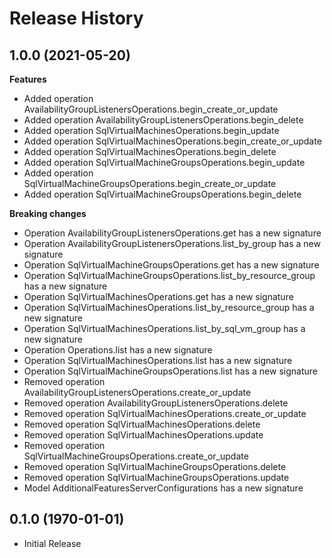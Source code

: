 # Release History

## 1.0.0 (2021-05-20)

**Features**

  - Added operation AvailabilityGroupListenersOperations.begin_create_or_update
  - Added operation AvailabilityGroupListenersOperations.begin_delete
  - Added operation SqlVirtualMachinesOperations.begin_update
  - Added operation SqlVirtualMachinesOperations.begin_create_or_update
  - Added operation SqlVirtualMachinesOperations.begin_delete
  - Added operation SqlVirtualMachineGroupsOperations.begin_update
  - Added operation SqlVirtualMachineGroupsOperations.begin_create_or_update
  - Added operation SqlVirtualMachineGroupsOperations.begin_delete

**Breaking changes**

  - Operation AvailabilityGroupListenersOperations.get has a new signature
  - Operation AvailabilityGroupListenersOperations.list_by_group has a new signature
  - Operation SqlVirtualMachineGroupsOperations.get has a new signature
  - Operation SqlVirtualMachineGroupsOperations.list_by_resource_group has a new signature
  - Operation SqlVirtualMachinesOperations.get has a new signature
  - Operation SqlVirtualMachinesOperations.list_by_resource_group has a new signature
  - Operation SqlVirtualMachinesOperations.list_by_sql_vm_group has a new signature
  - Operation Operations.list has a new signature
  - Operation SqlVirtualMachinesOperations.list has a new signature
  - Operation SqlVirtualMachineGroupsOperations.list has a new signature
  - Removed operation AvailabilityGroupListenersOperations.create_or_update
  - Removed operation AvailabilityGroupListenersOperations.delete
  - Removed operation SqlVirtualMachinesOperations.create_or_update
  - Removed operation SqlVirtualMachinesOperations.delete
  - Removed operation SqlVirtualMachinesOperations.update
  - Removed operation SqlVirtualMachineGroupsOperations.create_or_update
  - Removed operation SqlVirtualMachineGroupsOperations.delete
  - Removed operation SqlVirtualMachineGroupsOperations.update
  - Model AdditionalFeaturesServerConfigurations has a new signature

## 0.1.0 (1970-01-01)

* Initial Release
